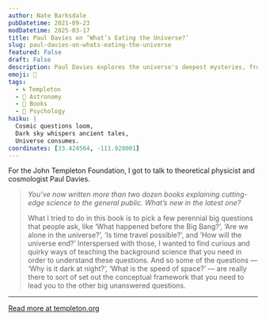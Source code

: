```yaml
---
author: Nate Barksdale
pubDatetime: 2021-09-23
modDatetime: 2025-03-17
title: Paul Davies on ‘What’s Eating the Universe?’
slug: paul-davies-on-whats-eating-the-universe
featured: False
draft: False
description: Paul Davies explores the universe's deepest mysteries, from the origins of the cosmos to the possibility of time travel, in his latest thought-provoking book.
emoji: 🌌
tags:
  - 🌀 Templeton
  - 🌌 Astronomy
  - 📖 Books
  - 🧠 Psychology
haiku: |
  Cosmic questions loom,  
  Dark sky whispers ancient tales,  
  Universe consumes.
coordinates: [33.424564, -111.928001]
---
```


For the John Templeton Foundation, I got to talk to theoretical physicist and cosmologist Paul Davies.

> _You’ve now written more than two dozen books explaining cutting-edge science to the general public. What’s new in the latest one?_
>
> What I tried to do in this book is to pick a few perennial big questions that people ask, like ‘What happened before the Big Bang?’, ‘Are we alone in the universe?’, ‘Is time travel possible?’, and ‘How will the universe end?’ Interspersed with those, I wanted to find curious and quirky ways of teaching the background science that you need in order to understand these questions. And so some of the questions — ‘Why is it dark at night?’, ‘What is the speed of space?’ — are really there to sort of set out the conceptual framework that you need to lead you to the other big unanswered questions.

---

[Read more at templeton.org](https://www.templeton.org/news/paul-davies-on-whats-eating-the-universe)
